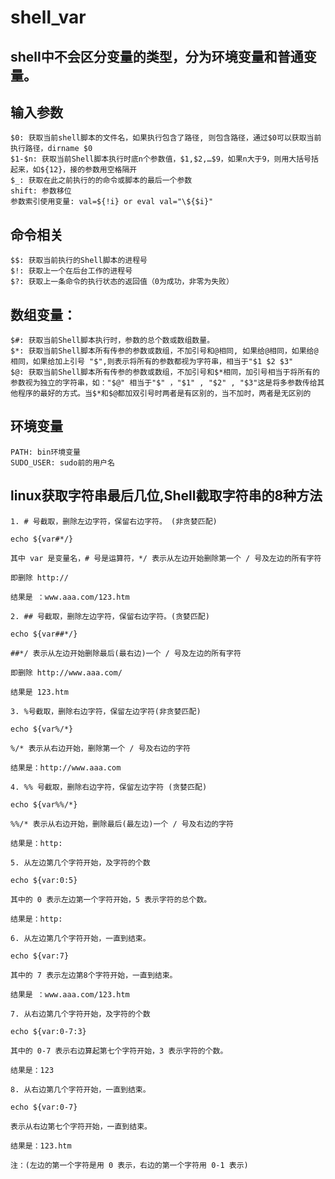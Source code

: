 
# shell_var

## shell中不会区分变量的类型，分为环境变量和普通变量。

## 输入参数
	$0: 获取当前shell脚本的文件名，如果执行包含了路径, 则包含路径，通过$0可以获取当前执行路径，dirname $0
	$1-$n: 获取当前Shell脚本执行时底n个参数值，$1,$2,…$9，如果n大于9，则用大括号括起来，如${12}，接的参数用空格隔开
	$_: 获取在此之前执行的的命令或脚本的最后一个参数
	shift: 参数移位
	参数索引使用变量: val=${!i} or eval val="\${$i}"

## 命令相关
	$$: 获取当前执行的Shell脚本的进程号
	$!: 获取上一个在后台工作的进程号
	$?: 获取上一条命令的执行状态的返回值（0为成功，非零为失败）

## 数组变量：
	$#: 获取当前Shell脚本执行时，参数的总个数或数组数量。
	$*: 获取当前Shell脚本所有传参的参数或数组，不加引号和@相同, 如果给@相同，如果给@相同，如果给加上引号 "$",则表示将所有的参数都视为字符串，相当于"$1 $2 $3"
	$@: 获取当前Shell脚本所有传参的参数或数组，不加引号和$*相同，加引号相当于将所有的参数视为独立的字符串，如："$@" 相当于"$" ，"$1" , "$2" , "$3"这是将多参数传给其他程序的最好的方式。当$*和$@都加双引号时两者是有区别的，当不加时，两者是无区别的

## 环境变量
	PATH: bin环境变量
	SUDO_USER: sudo前的用户名


## linux获取字符串最后几位,Shell截取字符串的8种方法

	1. # 号截取，删除左边字符，保留右边字符。 (非贪婪匹配)

	echo ${var#*/}

	其中 var 是变量名，# 号是运算符，*/ 表示从左边开始删除第一个 / 号及左边的所有字符

	即删除 http://

	结果是 ：www.aaa.com/123.htm

	2. ## 号截取，删除左边字符，保留右边字符。(贪婪匹配)

	echo ${var##*/}

	##*/ 表示从左边开始删除最后(最右边)一个 / 号及左边的所有字符

	即删除 http://www.aaa.com/

	结果是 123.htm

	3. %号截取，删除右边字符，保留左边字符(非贪婪匹配)

	echo ${var%/*}

	%/* 表示从右边开始，删除第一个 / 号及右边的字符

	结果是：http://www.aaa.com

	4. %% 号截取，删除右边字符，保留左边字符 (贪婪匹配)

	echo ${var%%/*}

	%%/* 表示从右边开始，删除最后(最左边)一个 / 号及右边的字符

	结果是：http:

	5. 从左边第几个字符开始，及字符的个数

	echo ${var:0:5}

	其中的 0 表示左边第一个字符开始，5 表示字符的总个数。

	结果是：http:

	6. 从左边第几个字符开始，一直到结束。

	echo ${var:7}

	其中的 7 表示左边第8个字符开始，一直到结束。

	结果是 ：www.aaa.com/123.htm

	7. 从右边第几个字符开始，及字符的个数

	echo ${var:0-7:3}

	其中的 0-7 表示右边算起第七个字符开始，3 表示字符的个数。

	结果是：123

	8. 从右边第几个字符开始，一直到结束。

	echo ${var:0-7}

	表示从右边第七个字符开始，一直到结束。

	结果是：123.htm

	注：(左边的第一个字符是用 0 表示，右边的第一个字符用 0-1 表示)

